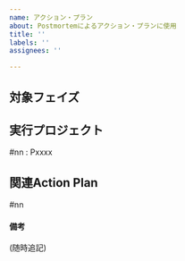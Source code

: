 ```yaml
---
name: アクション・プラン
about: Postmortemによるアクション・プランに使用
title: ''
labels: ''
assignees: ''

---
```


## 対象フェイズ



## 実行プロジェクト

#nn : Pxxxx

## 関連Action Plan

#nn

#### 備考  

(随時追記)
